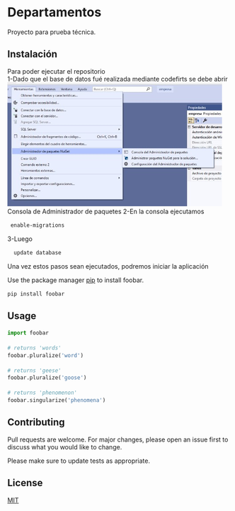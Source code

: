 # Departamentos

Proyecto para prueba técnica.

## Instalación

Para poder ejecutar el repositorio<br/>
1-Dado que el base de datos fué realizada mediante codefirts se debe abrir <br />
![alt text](https://github.com/andfe008/Departamentos/blob/main/Images/Open-Console.jpg?raw=true)
Consola de Administrador de paquetes
2-En la consola ejecutamos
```bash
 enable-migrations
```
3-Luego
```bash
  update database
```

Una vez estos pasos sean ejecutados, podremos iniciar la aplicación

Use the package manager [pip](https://pip.pypa.io/en/stable/) to install foobar.

```bash
pip install foobar
```

## Usage

```python
import foobar

# returns 'words'
foobar.pluralize('word')

# returns 'geese'
foobar.pluralize('goose')

# returns 'phenomenon'
foobar.singularize('phenomena')
```

## Contributing
Pull requests are welcome. For major changes, please open an issue first to discuss what you would like to change.

Please make sure to update tests as appropriate.

## License
[MIT](https://choosealicense.com/licenses/mit/)